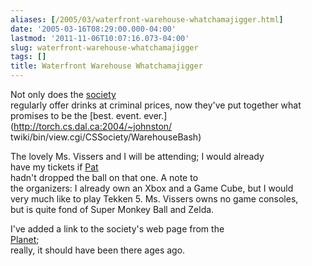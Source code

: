 ```yaml
---
aliases: [/2005/03/waterfront-warehouse-whatchamajigger.html]
date: '2005-03-16T08:29:00.000-04:00'
lastmod: '2011-11-06T10:07:16.073-04:00'
slug: waterfront-warehouse-whatchamajigger
tags: []
title: Waterfront Warehouse Whatchamajigger
---
```


  
Not only does the [society](http://www.cssociety.ca)  
regularly offer drinks at criminal prices, now they've put together what  
promises to be the [best. event. ever.](http://torch.cs.dal.ca:2004/~johnston/
twiki/bin/view.cgi/CSSociety/WarehouseBash)  

  
  

  
The lovely Ms. Vissers and I will be attending; I would already  
have my tickets if [Pat](http://www.larocheonline.ca)  
hadn't dropped the ball on that one. A note to  
the organizers: I already own an Xbox and a Game Cube, but I would  
very much like to play Tekken 5. Ms. Vissers owns no game consoles,  
but is quite fond of Super Monkey Ball and Zelda.  

  
  

  
I've added a link to the society's web page from the  
[Planet](http://planet.cs.dal.ca);  
really, it should have been there ages ago.  

